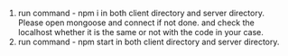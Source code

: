 <!-- To run this code, follow the steps: - -->

1. run command - npm i in both client directory and server directory. Please open mongoose and connect if not done. and check the localhost whether it is the same or not with the code in your case.
2. run command - npm start in both client directory and server directory.

